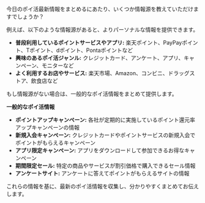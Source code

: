 今日のポイ活最新情報をまとめるにあたり、いくつか情報源を教えていただけますでしょうか？

例えば、以下のような情報源があると、よりパーソナルな情報を提供できます。

*   **普段利用しているポイントサービスやアプリ:** 楽天ポイント、PayPayポイント、Tポイント、dポイント、Pontaポイントなど
*   **興味のあるポイ活ジャンル:** クレジットカード、アンケート、アプリ、キャンペーン、モニターなど
*   **よく利用するお店やサービス:** 楽天市場、Amazon、コンビニ、ドラッグストア、飲食店など

もし情報源がない場合は、一般的なポイ活情報をまとめて提供します。

**一般的なポイ活情報**

*   **ポイントアップキャンペーン:** 各社が定期的に実施しているポイント還元率アップキャンペーンの情報
*   **新規入会キャンペーン:** クレジットカードやポイントサービスの新規入会でポイントがもらえるキャンペーン
*   **アプリ限定キャンペーン:** アプリをダウンロードして参加できるお得なキャンペーン
*   **期間限定セール:** 特定の商品やサービスが割引価格で購入できるセール情報
*   **アンケートサイト:** アンケートに答えてポイントがもらえるサイトの情報

これらの情報を基に、最新のポイ活情報を収集し、分かりやすくまとめてお伝えします。
